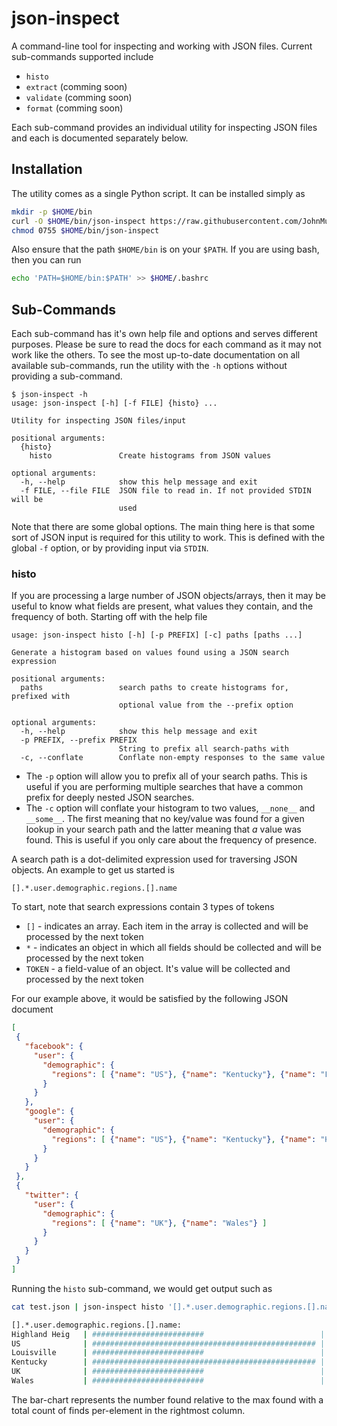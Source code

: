 # json-inspect

A command-line tool for inspecting and working with JSON files. Current sub-commands supported include

* `histo`
* `extract` (comming soon)
* `validate` (comming soon)
* `format` (comming soon)

Each sub-command provides an individual utility for inspecting JSON files and each is documented separately
below.

## Installation

The utility comes as a single Python script. It can be installed simply as

```sh
mkdir -p $HOME/bin
curl -O $HOME/bin/json-inspect https://raw.githubusercontent.com/JohnMurray/json-inspect/master/json-inspect
chmod 0755 $HOME/bin/json-inspect
```

Also ensure that the path `$HOME/bin` is on your `$PATH`. If you are using bash, then you can run

```sh
echo 'PATH=$HOME/bin:$PATH' >> $HOME/.bashrc
```

## Sub-Commands

Each sub-command has it's own help file and options and serves different purposes. Please be sure to read the
docs for each command as it may not work like the others. To see the most up-to-date documentation on all available
sub-commands, run the utility with the `-h` options without providing a sub-command.

```text
$ json-inspect -h
usage: json-inspect [-h] [-f FILE] {histo} ...

Utility for inspecting JSON files/input

positional arguments:
  {histo}
    histo               Create histograms from JSON values

optional arguments:
  -h, --help            show this help message and exit
  -f FILE, --file FILE  JSON file to read in. If not provided STDIN will be
                        used
```

Note that there are some global options. The main thing here is that some sort of JSON input is required
for this utility to work. This is defined with the global `-f` option, or by providing input via `STDIN`.

### histo

If you are processing a large number of JSON objects/arrays, then it may be useful to know what fields are present,
what values they contain, and the frequency of both. Starting off with the help file

```text
usage: json-inspect histo [-h] [-p PREFIX] [-c] paths [paths ...]

Generate a histogram based on values found using a JSON search expression

positional arguments:
  paths                 search paths to create histograms for, prefixed with
                        optional value from the --prefix option

optional arguments:
  -h, --help            show this help message and exit
  -p PREFIX, --prefix PREFIX
                        String to prefix all search-paths with
  -c, --conflate        Conflate non-empty responses to the same value
```

* The `-p` option will allow you to prefix all of your search paths. This is useful if you are performing
multiple searches that have a common prefix for deeply nested JSON searches.
* The `-c` option will conflate your histogram to two values, `__none__` and `__some__`. The first meaning
that no key/value was found for a given lookup in your search path and the latter meaning that _a_ value was
found. This is useful if you only care about the frequency of presence.

A search path is a dot-delimited expression used for traversing JSON objects. An example to get us started is

```text
[].*.user.demographic.regions.[].name
```

To start, note that search expressions contain 3 types of tokens

* `[]` - indicates an array. Each item in the array is collected and will be processed by the next token
* `*` - indicates an object in which all fields should be collected and will be processed by the next token
* `TOKEN` - a field-value of an object. It's value will be collected and processed by the next token

For our example above, it would be satisfied by the following JSON document

```json
[
 {
   "facebook": {
     "user": {
       "demographic": {
         "regions": [ {"name": "US"}, {"name": "Kentucky"}, {"name": "Louisville"} ]
       }
     }
   },
   "google": {
     "user": {
       "demographic": {
         "regions": [ {"name": "US"}, {"name": "Kentucky"}, {"name": "Highland Heights"} ]
       }
     }
   }
 },
 {
   "twitter": {
     "user": {
       "demographic": {
         "regions": [ {"name": "UK"}, {"name": "Wales"} ]
       }
     }
   }
 }
]
```

Running the `histo` sub-command, we would get output such as

```sh
cat test.json | json-inspect histo '[].*.user.demographic.regions.[].name'

[].*.user.demographic.regions.[].name:
Highland Heig   | #########################                          | (1)
US              | ################################################## | (2)
Louisville      | #########################                          | (1)
Kentucky        | ################################################## | (2)
UK              | #########################                          | (1)
Wales           | #########################                          | (1)
```

The bar-chart represents the number found relative to the max found with a total count of finds per-element
in the rightmost column.
